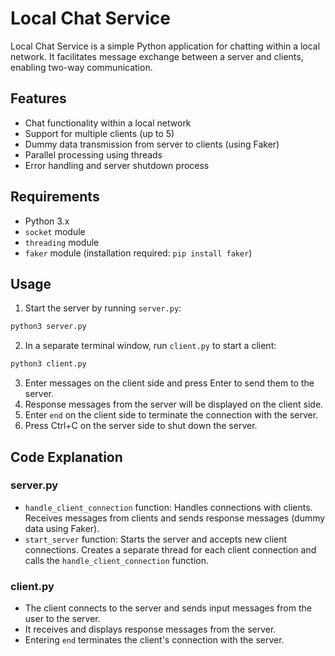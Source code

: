 # Local Chat Service

Local Chat Service is a simple Python application for chatting within a local network. It facilitates message exchange between a server and clients, enabling two-way communication.

## Features

- Chat functionality within a local network
- Support for multiple clients (up to 5)
- Dummy data transmission from server to clients (using Faker)
- Parallel processing using threads
- Error handling and server shutdown process

## Requirements

- Python 3.x
- `socket` module
- `threading` module
- `faker` module (installation required: `pip install faker`)

## Usage

1. Start the server by running `server.py`:

```bash
python3 server.py
```

2. In a separate terminal window, run `client.py` to start a client:

```bash
python3 client.py
```

3. Enter messages on the client side and press Enter to send them to the server.
4. Response messages from the server will be displayed on the client side.
5. Enter `end` on the client side to terminate the connection with the server.
6. Press Ctrl+C on the server side to shut down the server.

## Code Explanation

### server.py
- `handle_client_connection` function: Handles connections with clients. Receives messages from clients and sends response messages (dummy data using Faker).
- `start_server` function: Starts the server and accepts new client connections. Creates a separate thread for each client connection and calls the `handle_client_connection` function.

### client.py
- The client connects to the server and sends input messages from the user to the server.
- It receives and displays response messages from the server.
- Entering `end` terminates the client's connection with the server.
